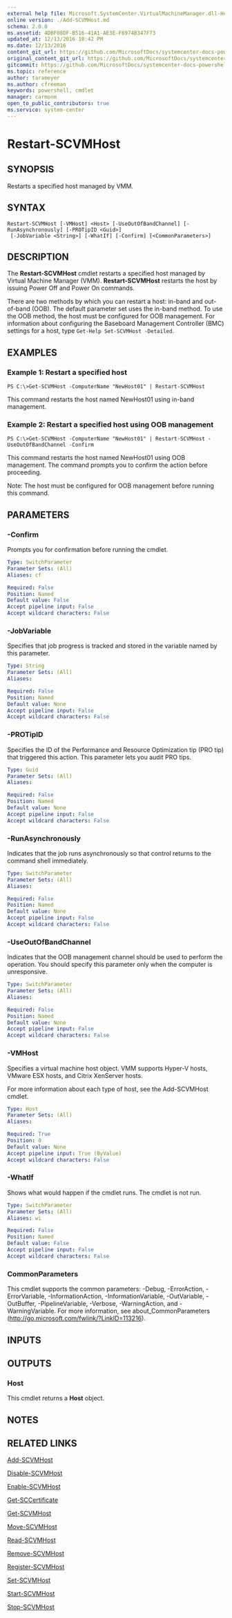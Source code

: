 ```yaml
---
external help file: Microsoft.SystemCenter.VirtualMachineManager.dll-Help.xml
online version: ./Add-SCVMHost.md
schema: 2.0.0
ms.assetid: 4DBF08DF-B516-41A1-AE3E-F6974B347F73
updated_at: 12/13/2016 10:42 PM
ms.date: 12/13/2016
content_git_url: https://github.com/MicrosoftDocs/systemcenter-docs-powershell/blob/master/systemcenter-cmdlets/VirtualMachineManager/v1/Restart-SCVMHost.md
original_content_git_url: https://github.com/MicrosoftDocs/systemcenter-docs-powershell/blob/master/systemcenter-cmdlets/VirtualMachineManager/v1/Restart-SCVMHost.md
gitcommit: https://github.com/MicrosoftDocs/systemcenter-docs-powershell/blob/ea9507ac2178040476af5407227db8cb97701ea9/systemcenter-cmdlets/VirtualMachineManager/v1/Restart-SCVMHost.md
ms.topic: reference
author: tarameyer
ms.author: cfreeman
keywords: powershell, cmdlet
manager: carmonm
open_to_public_contributors: true
ms.service: system-center
---
```


# Restart-SCVMHost

## SYNOPSIS
Restarts a specified host managed by VMM.

## SYNTAX

```
Restart-SCVMHost [-VMHost] <Host> [-UseOutOfBandChannel] [-RunAsynchronously] [-PROTipID <Guid>]
 [-JobVariable <String>] [-WhatIf] [-Confirm] [<CommonParameters>]
```

## DESCRIPTION
The **Restart-SCVMHost** cmdlet restarts a specified host managed by Virtual Machine Manager (VMM).
**Restart-SCVMHost** restarts the host by issuing Power Off and Power On commands.

There are two methods by which you can restart a host: in-band and out-of-band (OOB).
The default parameter set uses the in-band method.
To use the OOB method, the host must be configured for OOB management.
For information about configuring the Baseboard Management Controller (BMC) settings for a host, type `Get-Help Set-SCVMHost -Detailed`.

## EXAMPLES

### Example 1: Restart a specified host
```
PS C:\>Get-SCVMHost -ComputerName "NewHost01" | Restart-SCVMHost
```

This command restarts the host named NewHost01 using in-band management.

### Example 2: Restart a specified host using OOB management
```
PS C:\>Get-SCVMHost -ComputerName "NewHost01" | Restart-SCVMHost -UseOutOfBandChannel -Confirm
```

This command restarts the host named NewHost01 using OOB management.
The command prompts you to confirm the action before proceeding.

Note: The host must be configured for OOB management before running this command.

## PARAMETERS

### -Confirm
Prompts you for confirmation before running the cmdlet.

```yaml
Type: SwitchParameter
Parameter Sets: (All)
Aliases: cf

Required: False
Position: Named
Default value: False
Accept pipeline input: False
Accept wildcard characters: False
```

### -JobVariable
Specifies that job progress is tracked and stored in the variable named by this parameter.

```yaml
Type: String
Parameter Sets: (All)
Aliases: 

Required: False
Position: Named
Default value: None
Accept pipeline input: False
Accept wildcard characters: False
```

### -PROTipID
Specifies the ID of the Performance and Resource Optimization tip (PRO tip) that triggered this action.
This parameter lets you audit PRO tips.

```yaml
Type: Guid
Parameter Sets: (All)
Aliases: 

Required: False
Position: Named
Default value: None
Accept pipeline input: False
Accept wildcard characters: False
```

### -RunAsynchronously
Indicates that the job runs asynchronously so that control returns to the command shell immediately.

```yaml
Type: SwitchParameter
Parameter Sets: (All)
Aliases: 

Required: False
Position: Named
Default value: None
Accept pipeline input: False
Accept wildcard characters: False
```

### -UseOutOfBandChannel
Indicates that the OOB management channel should be used to perform the operation.
You should specify this parameter only when the computer is unresponsive.

```yaml
Type: SwitchParameter
Parameter Sets: (All)
Aliases: 

Required: False
Position: Named
Default value: None
Accept pipeline input: False
Accept wildcard characters: False
```

### -VMHost
Specifies a virtual machine host object.
VMM supports Hyper-V hosts, VMware ESX hosts, and Citrix XenServer hosts.

For more information about each type of host, see the Add-SCVMHost cmdlet.

```yaml
Type: Host
Parameter Sets: (All)
Aliases: 

Required: True
Position: 0
Default value: None
Accept pipeline input: True (ByValue)
Accept wildcard characters: False
```

### -WhatIf
Shows what would happen if the cmdlet runs.
The cmdlet is not run.

```yaml
Type: SwitchParameter
Parameter Sets: (All)
Aliases: wi

Required: False
Position: Named
Default value: False
Accept pipeline input: False
Accept wildcard characters: False
```

### CommonParameters
This cmdlet supports the common parameters: -Debug, -ErrorAction, -ErrorVariable, -InformationAction, -InformationVariable, -OutVariable, -OutBuffer, -PipelineVariable, -Verbose, -WarningAction, and -WarningVariable. For more information, see about_CommonParameters (http://go.microsoft.com/fwlink/?LinkID=113216).

## INPUTS

## OUTPUTS

### Host
This cmdlet returns a **Host** object.

## NOTES

## RELATED LINKS

[Add-SCVMHost](xref:VirtualMachineManager/v1/Add-SCVMHost.md)

[Disable-SCVMHost](xref:VirtualMachineManager/v1/Disable-SCVMHost.md)

[Enable-SCVMHost](xref:VirtualMachineManager/v1/Enable-SCVMHost.md)

[Get-SCCertificate](xref:VirtualMachineManager/v1/Get-SCCertificate.md)

[Get-SCVMHost](xref:VirtualMachineManager/v1/Get-SCVMHost.md)

[Move-SCVMHost](xref:VirtualMachineManager/v1/Move-SCVMHost.md)

[Read-SCVMHost](xref:VirtualMachineManager/v1/Read-SCVMHost.md)

[Remove-SCVMHost](xref:VirtualMachineManager/v1/Remove-SCVMHost.md)

[Register-SCVMHost](xref:VirtualMachineManager/v1/Register-SCVMHost.md)

[Set-SCVMHost](xref:VirtualMachineManager/v1/Set-SCVMHost.md)

[Start-SCVMHost](xref:VirtualMachineManager/v1/Start-SCVMHost.md)

[Stop-SCVMHost](xref:VirtualMachineManager/v1/Stop-SCVMHost.md)

